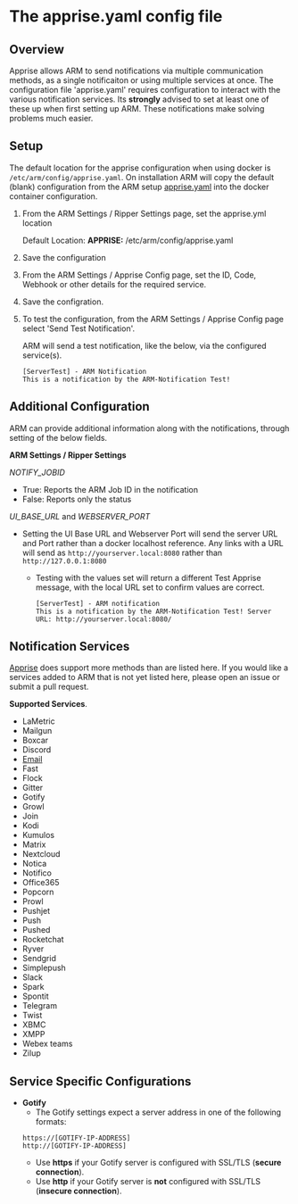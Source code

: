 # The apprise.yaml config file

## Overview

Apprise allows ARM to send notifications via multiple communication methods, as a single notificaiton or using multiple services at once.
The configuration file 'apprise.yaml' requires configuration to interact with the various notification services.
Its **strongly** advised to set at least one of these up when first setting up ARM. These notifications make solving problems much easier. 

## Setup

The default location for the apprise configuration when using docker is `/etc/arm/config/apprise.yaml`.
On installation ARM will copy the default (blank) configuration from the ARM setup
[apprise.yaml](https://github.com/automatic-ripping-machine/automatic-ripping-machine/blob/main/setup/apprise.yaml) into the docker container configuration.

1. From the ARM Settings / Ripper Settings page, set the apprise.yml location

    Default Location:
    **APPRISE:** /etc/arm/config/apprise.yaml

2. Save the configuration
3. From the ARM Settings / Apprise Config page, set the ID, Code, Webhook or other details for the required service.
4. Save the configration.
5. To test the configuration, from the ARM Settings / Apprise Config page select 'Send Test Notification'. 

    ARM will send a test notification, like the below, via the configured service(s).
    ```
    [ServerTest] - ARM Notification
    This is a notification by the ARM-Notification Test!
    ```

## Additional Configuration

ARM can provide additional information along with the notifications, through setting of the below fields.

**ARM Settings / Ripper Settings**

_NOTIFY_JOBID_
- True: Reports the ARM Job ID in the notification
- False: Reports only the status

_UI_BASE_URL_ and _WEBSERVER_PORT_
- Setting the UI Base URL and Webserver Port will send the server URL and Port rather than a docker localhost reference.
    Any links with a URL will send as `http://yourserver.local:8080` rather than `http://127.0.0.1:8080`
  - Testing with the values set will return a different Test Apprise message,
    with the local URL set to confirm values are correct.

    ```
    [ServerTest] - ARM notification
    This is a notification by the ARM-Notification Test! Server URL: http://yourserver.local:8080/
    ```

## Notification Services

[Apprise](https://github.com/caronc/apprise/wiki) does support more methods than are listed here. 
If you would like a services added to ARM that is not yet listed here, please open an issue or submit a pull request.

**Supported Services**. 

  - LaMetric
  - Mailgun
  - Boxcar
  - Discord
  - [Email](https://github.com/caronc/apprise/wiki/Notify_email)
  - Fast
  - Flock
  - Gitter
  - Gotify
  - Growl
  - Join
  - Kodi
  - Kumulos
  - Matrix
  - Nextcloud
  - Notica
  - Notifico
  - Office365
  - Popcorn
  - Prowl
  - Pushjet
  - Push
  - Pushed
  - Rocketchat
  - Ryver 
  - Sendgrid
  - Simplepush
  - Slack
  - Spark
  - Spontit
  - Telegram
  - Twist
  - XBMC
  - XMPP
  - Webex teams
  - Zilup

## Service Specific Configurations

- **Gotify**
    - The Gotify settings expect a server address in one of the following formats:
    ```
    https://[GOTIFY-IP-ADDRESS]
    http://[GOTIFY-IP-ADDRESS]
    ```
    - Use **https** if your Gotify server is configured with SSL/TLS (**secure connection**).
    - Use **http** if your Gotify server is **not** configured with SSL/TLS (**insecure connection**).
  

